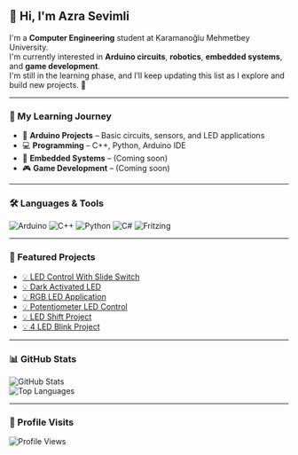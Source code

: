 ## 👋 Hi, I'm Azra Sevimli  

I'm a **Computer Engineering** student at Karamanoğlu Mehmetbey University.  
I'm currently interested in **Arduino circuits**, **robotics**, **embedded systems**, and **game development**.  
I'm still in the learning phase, and I’ll keep updating this list as I explore and build new projects. 🚀  

---

### 📖 My Learning Journey  

- 🔌 **Arduino Projects** – Basic circuits, sensors, and LED applications  
- 💻 **Programming** – C++, Python, Arduino IDE  
- 🔧 **Embedded Systems** – (Coming soon)  
- 🎮 **Game Development** – (Coming soon)  

---

### 🛠️ Languages & Tools  

![Arduino](https://skillicons.dev/icons?i=arduino)
![C++](https://skillicons.dev/icons?i=cpp)
![Python](https://skillicons.dev/icons?i=python)
![C#](https://skillicons.dev/icons?i=cs)
![Fritzing](https://img.shields.io/badge/Fritzing-%23CC342D.svg?style=for-the-badge&logoColor=white)

---

### 🌟 Featured Projects 
- [💡 LED Control With Slide Switch](https://github.com/AzraSevimli/led_control_with_slide_switch)
- [💡 Dark Activated LED](https://github.com/AzraSevimli/dark_activated_led)
- [💡 RGB LED Application](https://github.com/AzraSevimli/rgb_led_application)
- [💡 Potentiometer LED Control](https://github.com/AzraSevimli/potentiometer_led_control)
- [💡 LED Shift Project](https://github.com/AzraSevimli/led_shift)
- [💡 4 LED Blink Project](https://github.com/AzraSevimli/4_led_blink)

---

### 📊 GitHub Stats  

![GitHub Stats](https://github-readme-stats.vercel.app/api?username=AzraSevimli&show_icons=true&theme=radical)  
![Top Languages](https://github-readme-stats.vercel.app/api/top-langs/?username=AzraSevimli&layout=compact&theme=radical)  

---

### 👀 Profile Visits  

![Profile Views](https://komarev.com/ghpvc/?username=AzraSevimli&color=blue&style=flat-square)
